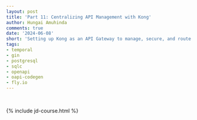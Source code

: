 ```yaml
---
layout: post
title: 'Part 11: Centralizing API Management with Kong'
author: Hungai Amuhinda
comments: true
date: '2024-06-08'
short: 'Setting up Kong as an API Gateway to manage, secure, and route API traffic'
tags:
- temporal
- gin
- postgresql
- sqlc
- openapi
- oapi-codegen
- fly.io
---
```



<br>

{% include jd-course.html %}